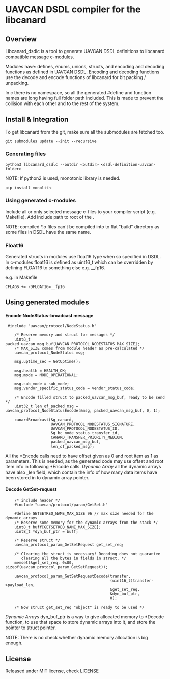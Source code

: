 # UAVCAN DSDL compiler for the libcanard

## Overview
Libcanard_dsdlc is a tool to generate UAVCAN DSDL definitions to libcanard compatible message c-modules.

Modules have: defines, enums, unions, structs, and encoding and decoding functions as defined in UAVCAN DSDL. Encoding and decoding functions use the decode and encode functions of libcanard for bit packing / unpacking.

In c there is no namespace, so all the generated #define and function names are long having full folder path included. This is made to prevent the collision with each other and to the rest of the system.

## Install & Integration
To get libcanard from the git, make sure all the submodules are fetched too.

`git submodules update --init --recursive`

### Generating files
`python3 libcanard_dsdlc --outdir <outdir> <dsdl-definition-uavcan-folder>`

NOTE: If python2 is used, monotonic library is needed.

`pip install monolith`

### Using generated c-modules
Include all or only selected message c-files to your compiler script (e.g. Makefile). Add include path to root of the <dsdl-generate-output-folder>.

NOTE: compiled *.o files can't be compiled into to flat "build" directory as some files in DSDL have the same name.

### Float16
Generated structs in modules use float16 type when so specified in DSDL.
In c-modules float16 is defined as uint16_t which can be overridden by defining FLOAT16 to something else e.g. __fp16.

e.g. in Makefile

`
CFLAGS += -DFLOAT16=__fp16
`

## Using generated modules

#### Encode NodeStatus-broadcast message
```
 #include "uavcan/protocol/NodeStatus.h"

    /* Reserve memory and struct for messages */
    uint8_t packed_uavcan_msg_buf[UAVCAN_PROTOCOL_NODESTATUS_MAX_SIZE];
    /* MAX_SIZE comes from module header as pre-calculated */
    uavcan_protocol_NodeStatus msg;

    msg.uptime_sec = GetUptime();

    msg.health = HEALTH_OK;
    msg.mode = MODE_OPERATIONAL;

    msg.sub_mode = sub_mode;
    msg.vendor_specific_status_code = vendor_status_code;

    /* Encode filled struct to packed_uavcan_msg_buf, ready to be send */
    uint32_t len_of_packed_msg = uavcan_protocol_NodeStatusEncode(&msg, packed_uavcan_msg_buf, 0, 1);

    canardBroadcast(&g_canard,
                    UAVCAN_PROTOCOL_NODESTATUS_SIGNATURE,
                    UAVCAN_PROTOCOL_NODESTATUS_ID,
                    &g_bc_node_status_transfer_id,
                    CANARD_TRANSFER_PRIORITY_MEDIUM,
                    packed_uavcan_msg_buf,
                    len_of_packed_msg);
```

All the *Encode calls need to have offset given as 0 and root item as 1 as parameters. This is needed, as the generated code may use offset and root item info in following *Encode calls.
*Dynamic Array* all the dynamic arrays have also _len field, which contain the info of how many data items have been stored in to dynamic array pointer.

#### Decode GetSet-request

```
    /* include header */
    #include "uavcan/protocol/param/GetSet.h"

    #define GETSETREQ_NAME_MAX_SIZE 96 // max size needed for the dynamic arrays
    /* Reserve some memory for the dynamic arrays from the stack */
    uint8_t buff[GETSETREQ_NAME_MAX_SIZE]; 
    uint8_t *dyn_buf_ptr = buff;

    /* Reserve struct */
    uavcan_protocol_param_GetSetRequest get_set_req;

    /* Clearing the struct is necessary! Decoding does not guarantee
       clearing all the bytes in fields in struct. */
    memset(&get_set_req, 0x00, sizeof(uavcan_protocol_param_GetSetRequest));

    uavcan_protocol_param_GetSetRequestDecode(transfer,
                                              (uint16_t)transfer->payload_len,
                                              &get_set_req,
                                              &dyn_buf_ptr,
                                              0);
    
    /* Now struct get_set_req "object" is ready to be used */
```

*Dynamic Arrays* dyn_buf_ptr is a way to give allocated memory to *Decode function, to use that space to store dynamic arrays into it, and store the pointer to struct pointer. 

NOTE: There is no check whether dynamic memory allocation is big enough.

## License

Released under MIT license, check LICENSE




